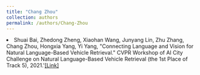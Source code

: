 ```yaml
---
title: "Chang Zhou"
collection: authors
permalink: /authors/Chang-Zhou
---
```

 <li> Shuai Bai,  Zhedong Zheng,  Xiaohan Wang,  Junyang Lin,  Zhu Zhang,  Chang Zhou,  Hongxia Yang,  Yi Yang, &quot;Connecting Language and Vision for Natural Language-Based Vehicle Retrieval.&quot; CVPR Workshop of AI City Challenge on Natural Language-Based Vehicle Retrieval (the 1st Place of Track 5), 2021.'<a href='https://zdzheng.xyz/publication/Connecti2021'>[Link]</a> </li>